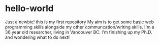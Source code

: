 # hello-world
Just a newbie! this is my first repository
My aim is to get some basic web programming skills alongside my other communcation/writing skills. I'm a 36 year old researcher, living in Vancouver BC. I'm finishing up my Ph.D. and wondering what to do next!
